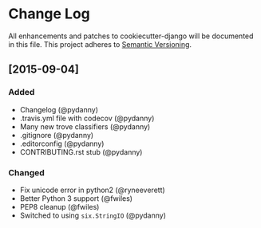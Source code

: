 # Change Log
All enhancements and patches to cookiecutter-django will be documented in this file.
This project adheres to [Semantic Versioning](http://semver.org/).

## [2015-09-04]
### Added
- Changelog (@pydanny)
- .travis.yml file with codecov (@pydanny)
- Many new trove classifiers (@pydanny)
- .gitignore (@pydanny)
- .editorconfig (@pydanny)
- CONTRIBUTING.rst stub (@pydanny)
### Changed
- Fix unicode error in python2 (@ryneeverett)
- Better Python 3 support (@fwiles)
- PEP8 cleanup (@fwiles)
- Switched to using `six.StringIO` (@pydanny)
